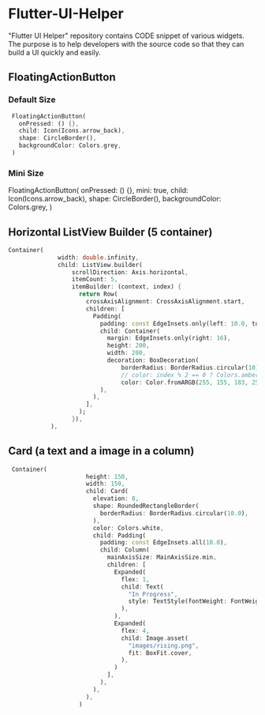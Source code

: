 # Flutter-UI-Helper
"Flutter UI Helper" repository contains CODE snippet of various widgets. The purpose is to help developers with the source code so that they can build a UI quickly and easily. 

## FloatingActionButton

### Default Size
```dart
 FloatingActionButton( 
   onPressed: () {}, 
   child: Icon(Icons.arrow_back),
   shape: CircleBorder(),
   backgroundColor: Colors.grey,
 )
 ```
### Mini Size
 FloatingActionButton( 
   onPressed: () {}, 
   mini: true, 
   child: Icon(Icons.arrow_back),
   shape: CircleBorder(),
   backgroundColor: Colors.grey,
 )


## Horizontal ListView Builder (5 container)

``` dart
Container(
              width: double.infinity,
              child: ListView.builder(
                  scrollDirection: Axis.horizontal,
                  itemCount: 5,
                  itemBuilder: (context, index) {
                    return Row(
                      crossAxisAlignment: CrossAxisAlignment.start,
                      children: [
                        Padding(
                          padding: const EdgeInsets.only(left: 10.0, top: 10),
                          child: Container(
                            margin: EdgeInsets.only(right: 16),
                            height: 200,
                            width: 200,
                            decoration: BoxDecoration(
                                borderRadius: BorderRadius.circular(10),
                                // color: index % 2 == 0 ? Colors.amber : Colors.blue,
                                color: Color.fromARGB(255, 155, 183, 250)),
                          ),
                        ),
                      ],
                    );
                  }),
            ),
```

## Card (a text and a image in a column)

```dart
 Container(
                      height: 150,
                      width: 150,
                      child: Card(
                        elevation: 8,
                        shape: RoundedRectangleBorder(
                          borderRadius: BorderRadius.circular(10.0),
                        ),
                        color: Colors.white,
                        child: Padding(
                          padding: const EdgeInsets.all(10.0),
                          child: Column(
                            mainAxisSize: MainAxisSize.min,
                            children: [
                              Expanded(
                                flex: 1,
                                child: Text(
                                  "In Progress",
                                  style: TextStyle(fontWeight: FontWeight.bold),
                                ),
                              ),
                              Expanded(
                                flex: 4,
                                child: Image.asset(
                                  "images/rising.png",
                                  fit: BoxFit.cover,
                                ),
                              )
                            ],
                          ),
                        ),
                      ),
                    )
```
